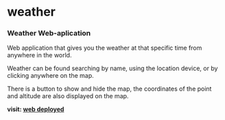 # weather
### Weather Web-aplication

Web application that gives you the weather at that specific time from anywhere in the world.

Weather can be found searching by name, using the location device, or by clicking anywhere on the map.

There is a button to show and hide the map, the coordinates of the point and altitude are also displayed on the map.

[web deployed]: https://weather-time.surge.sh/
**visit: [web deployed]**

